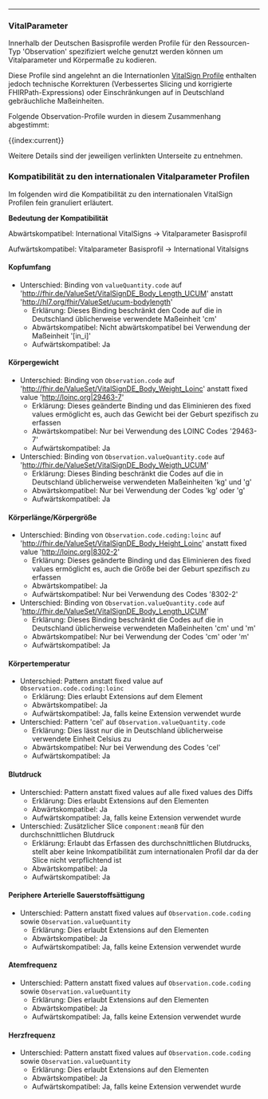 -----
### VitalParameter

Innerhalb der Deutschen Basisprofile werden Profile für den Ressourcen-Typ 'Observation' spezifiziert welche genutzt werden können um Vitalparameter und Körpermaße zu kodieren.

Diese Profile sind angelehnt an die Internationlen [VitalSign Profile](http://hl7.org/fhir/R4/observation-vitalsigns.html) enthalten jedoch technische Korrekturen (Verbessertes Slicing und korrigierte FHIRPath-Expressions) oder Einschränkungen auf in Deutschland gebräuchliche Maßeinheiten.

Folgende Observation-Profile wurden in diesem Zusammenhang abgestimmt:

{{index:current}}

Weitere Details sind der jeweiligen verlinkten Unterseite zu entnehmen.

### Kompatibilität zu den internationalen Vitalparameter Profilen

Im folgenden wird die Kompatibilität zu den internationalen VitalSign Profilen fein granuliert erläutert.

**Bedeutung der Kompatibilität**

Abwärtskompatibel: International VitalSigns -> Vitalparameter Basisprofil

Aufwärtskompatibel: Vitalparameter Basisprofil -> International Vitalsigns

#### Kopfumfang

- Unterschied: Binding von `valueQuantity.code` auf 'http://fhir.de/ValueSet/VitalSignDE_Body_Length_UCUM' anstatt 'http://hl7.org/fhir/ValueSet/ucum-bodylength'
    - Erklärung: Dieses Binding beschränkt den Code auf die in Deutschland üblicherweise verwendete Maßeinheit 'cm'
    - Abwärtskompatibel: Nicht abwärtskompatibel bei Verwendung der Maßeinheit '[in_i]'
    - Aufwärtskompatibel: Ja

#### Körpergewicht

- Unterschied: Binding von `Observation.code` auf 'http://fhir.de/ValueSet/VitalSignDE_Body_Weight_Loinc' anstatt fixed value 'http://loinc.org|29463-7'
    - Erklärung: Dieses geänderte Binding und das Eliminieren des fixed values ermöglicht es, auch das Gewicht bei der Geburt spezifisch zu erfassen
    - Abwärtskompatibel: Nur bei Verwendung des LOINC Codes '29463-7'
    - Aufwärtskompatibel: Ja
- Unterschied: Binding von `Observation.valueQuantity.code` auf 'http://fhir.de/ValueSet/VitalSignDE_Body_Weigth_UCUM'
    - Erklärung: Dieses Binding beschränkt die Codes auf die in Deutschland üblicherweise verwendeten Maßeinheiten 'kg' und 'g'
    - Abwärtskompatibel: Nur bei Verwendung der Codes 'kg' oder 'g'
    - Aufwärtskompatibel: Ja

#### Körperlänge/Körpergröße

- Unterschied: Binding von `Observation.code.coding:loinc` auf 'http://fhir.de/ValueSet/VitalSignDE_Body_Height_Loinc' anstatt fixed value 'http://loinc.org|8302-2'
    - Erklärung: Dieses geänderte Binding und das Eliminieren des fixed values ermöglicht es, auch die Größe bei der Geburt spezifisch zu erfassen
    - Abwärtskompatibel: Ja
    - Aufwärtskompatibel: Nur bei Verwendung des Codes '8302-2'
- Unterschied: Binding von `Observation.valueQuantity.code` auf 'http://fhir.de/ValueSet/VitalSignDE_Body_Length_UCUM'
    - Erklärung: Dieses Binding beschränkt die Codes auf die in Deutschland üblicherweise verwendeten Maßeinheiten 'cm' und 'm'
    - Abwärtskompatibel: Nur bei Verwendung der Codes 'cm' oder 'm'
    - Aufwärtskompatibel: Ja

#### Körpertemperatur

- Unterschied: Pattern anstatt fixed value auf `Observation.code.coding:loinc`
    - Erklärung: Dies erlaubt Extensions auf dem Element
    - Abwärtskompatibel: Ja
    - Aufwärtskompatibel: Ja, falls keine Extension verwendet wurde
- Unterschied: Pattern 'cel' auf `Observation.valueQuantity.code`
    - Erklärung: Dies lässt nur die in Deutschland üblicherweise verwendete Einheit Celsius zu
    - Abwärtskompatibel: Nur bei Verwendung des Codes 'cel'
    - Aufwärtskompatibel: Ja

#### Blutdruck

- Unterschied: Pattern anstatt fixed values auf alle fixed values des Diffs
    - Erklärung: Dies erlaubt Extensions auf den Elementen
    - Abwärtskompatibel: Ja
    - Aufwärtskompatibel: Ja, falls keine Extension verwendet wurde
- Unterschied: Zusätzlicher Slice `component:meanB` für den durchschnittlichen Blutdruck
    - Erklärung: Erlaubt das Erfassen des durchschnittlichen Blutdrucks, stellt aber keine Inkompatibilität zum internationalen Profil dar da der Slice nicht verpflichtend ist
    - Abwärtskompatibel: Ja
    - Aufwärtskompatibel: Ja

#### Periphere Arterielle Sauerstoffsättigung

- Unterschied: Pattern anstatt fixed values auf `Observation.code.coding` sowie `Observation.valueQuantity`
    - Erklärung: Dies erlaubt Extensions auf den Elementen
    - Abwärtskompatibel: Ja
    - Aufwärtskompatibel: Ja, falls keine Extension verwendet wurde

#### Atemfrequenz

- Unterschied: Pattern anstatt fixed values auf `Observation.code.coding` sowie `Observation.valueQuantity`
    - Erklärung: Dies erlaubt Extensions auf den Elementen
    - Abwärtskompatibel: Ja
    - Aufwärtskompatibel: Ja, falls keine Extension verwendet wurde

#### Herzfrequenz

- Unterschied: Pattern anstatt fixed values auf `Observation.code.coding` sowie `Observation.valueQuantity`
    - Erklärung: Dies erlaubt Extensions auf den Elementen
    - Abwärtskompatibel: Ja
    - Aufwärtskompatibel: Ja, falls keine Extension verwendet wurde